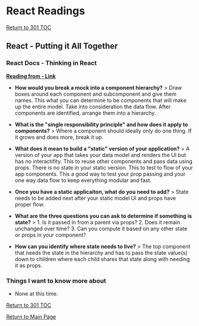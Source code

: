 # React Readings

[Return to 301 TOC](301TOC.md)

## React - Putting it All Together

### React Docs - Thinking in React

**[Reading from - Link](https://reactjs.org/docs/thinking-in-react.html)**

- **How would you break a mock into a component hierarchy?** > Draw boxes around each component and subcomponent and give them names. This what you can determine to be components that will make up the entire model. Take into consideration the data flow. After components are identified, arrange them into a hierarchy.

- **What is the "single responsibility principle" and how does it apply to components?** > Where a component should ideally only do one thing. If it grows and does more, break it up.

- **What does it mean to build a "static" version of your application?** > A version of your app that takes your data model and renders the UI but has no interactifity. This to reuse other components and pass data using props. There is no state in your static version. This to test to flow of your app components. This a good way to test your prop passing and your one way data flow to keep everything modular and fast.

- **Once you have a static applicaiton, what do you need to add?** > State needs to be added next after your static model UI and props have proper flow.

- **What are the three questions you can ask to determine if something is state?** > 1. Is it passed in from a parent via props? 2. Does it remain unchanged over time? 3. Can you compute it based on any other state or props in your component?

- **How can you identify where state needs to live?** > The top component that needs the state in the hierarchy and has to pass the state value(s) down to children where each child shares that state along with needing it as props.

### Things I want to know more about

- None at this time.

[Return to 301 TOC](301TOC.md)

[Return to Main Page](../README.md)

